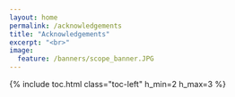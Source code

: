 ```yaml
---
layout: home
permalink: /acknowledgements
title: "Acknowledgements"
excerpt: "<br>"
image:
  feature: /banners/scope_banner.JPG
---
```

{% include toc.html class="toc-left" h_min=2 h_max=3 %}
